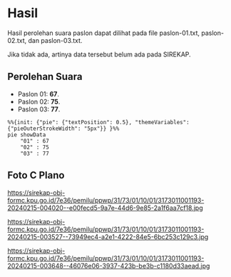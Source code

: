 # Hasil

Hasil perolehan suara paslon dapat dilihat pada file paslon-01.txt, paslon-02.txt, dan paslon-03.txt.

Jika tidak ada, artinya data tersebut belum ada pada SIREKAP.

## Perolehan Suara

 * Paslon 01: **67**.
 * Paslon 02: **75**.
 * Paslon 03: **77**.

```mermaid
%%{init: {"pie": {"textPosition": 0.5}, "themeVariables": {"pieOuterStrokeWidth": "5px"}} }%%
pie showData
    "01" : 67
    "02" : 75
    "03" : 77
```
## Foto C Plano

https://sirekap-obj-formc.kpu.go.id/7e36/pemilu/ppwp/31/73/01/10/01/3173011001193-20240215-004020--e00fecd5-9a7e-44d6-9e85-2a1f6aa7cf18.jpg

https://sirekap-obj-formc.kpu.go.id/7e36/pemilu/ppwp/31/73/01/10/01/3173011001193-20240215-003527--73949ec4-a2e1-4222-84e5-6bc253c129c3.jpg

https://sirekap-obj-formc.kpu.go.id/7e36/pemilu/ppwp/31/73/01/10/01/3173011001193-20240215-003648--46076e06-3937-423b-be3b-c1180d33aead.jpg
